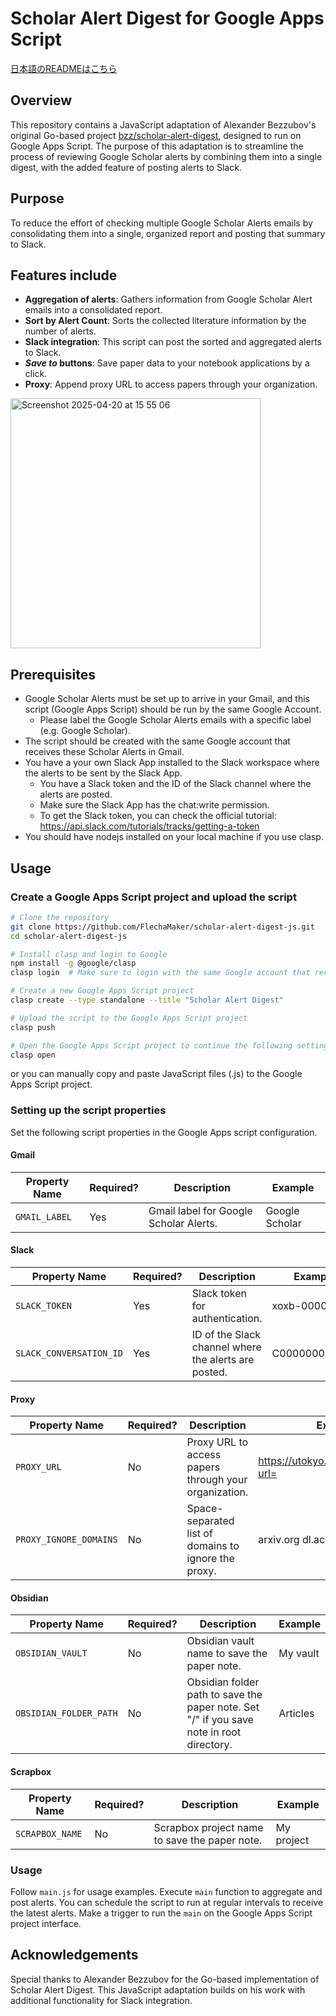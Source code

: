 # Scholar Alert Digest for Google Apps Script

[日本語のREADMEはこちら](README.ja.md)

## Overview

This repository contains a JavaScript adaptation of Alexander Bezzubov's original Go-based project [bzz/scholar-alert-digest](https://github.com/bzz/scholar-alert-digest), designed to run on Google Apps Script. The purpose of this adaptation is to streamline the process of reviewing Google Scholar alerts by combining them into a single digest, with the added feature of posting alerts to Slack.

## Purpose

To reduce the effort of checking multiple Google Scholar Alerts emails by consolidating them into a single, organized report and posting that summary to Slack.

## Features include

- **Aggregation of alerts**: Gathers information from Google Scholar Alert emails into a consolidated report.
- **Sort by Alert Count**: Sorts the collected literature information by the number of alerts.
- **Slack integration**: This script can post the sorted and aggregated alerts to Slack.
- **_Save to_ buttons**: Save paper data to your notebook applications by a click.
- **Proxy**: Append proxy URL to access papers through your organization.

<img width="400" alt="Screenshot 2025-04-20 at 15 55 06" src="https://github.com/user-attachments/assets/4eb5c023-02e7-4368-8a6f-2513c3663488" />

## Prerequisites

- Google Scholar Alerts must be set up to arrive in your Gmail, and this script (Google Apps Script) should be run by the same Google Account.
  - Please label the Google Scholar Alerts emails with a specific label (e.g. Google Scholar).
- The script should be created with the same Google account that receives these Scholar Alerts in Gmail.
- You have a your own Slack App installed to the Slack workspace where the alerts to be sent by the Slack App.
  - You have a Slack token and the ID of the Slack channel where the alerts are posted.
  - Make sure the Slack App has the chat:write permission.
  - To get the Slack token, you can check the official tutorial: https://api.slack.com/tutorials/tracks/getting-a-token
- You should have nodejs installed on your local machine if you use clasp.

## Usage

### Create a Google Apps Script project and upload the script

```sh
# Clone the repository
git clone https://github.com/FlechaMaker/scholar-alert-digest-js.git
cd scholar-alert-digest-js

# Install clasp and login to Google
npm install -g @google/clasp
clasp login  # Make sure to login with the same Google account that receives the Scholar Alerts!

# Create a new Google Apps Script project
clasp create --type standalone --title "Scholar Alert Digest"

# Upload the script to the Google Apps Script project
clasp push

# Open the Google Apps Script project to continue the following settings
clasp open
```

or you can manually copy and paste JavaScript files (.js) to the Google Apps Script project.

### Setting up the script properties

Set the following script properties in the Google Apps script configuration.

#### Gmail

| Property Name | Required? | Description                            | Example        |
| ------------- | --------- | -------------------------------------- | -------------- |
| `GMAIL_LABEL` | Yes       | Gmail label for Google Scholar Alerts. | Google Scholar |

#### Slack

| Property Name           | Required? | Description                                          | Example       |
| ----------------------- | --------- | ---------------------------------------------------- | ------------- |
| `SLACK_TOKEN`           | Yes       | Slack token for authentication.                      | xoxb-00000... |
| `SLACK_CONVERSATION_ID` | Yes       | ID of the Slack channel where the alerts are posted. | C000000000000 |

#### Proxy

| Property Name          | Required? | Description                                           | Example                                |
| ---------------------- | --------- | ----------------------------------------------------- | -------------------------------------- |
| `PROXY_URL`            | No        | Proxy URL to access papers through your organization. | https://utokyo.idm.oclc.org/login?url= |
| `PROXY_IGNORE_DOMAINS` | No        | Space-separated list of domains to ignore the proxy.  | arxiv.org dl.acm.org                   |

#### Obsidian

| Property Name          | Required? | Description                                                                              | Example  |
| ---------------------- | --------- | ---------------------------------------------------------------------------------------- | -------- |
| `OBSIDIAN_VAULT`       | No        | Obsidian vault name to save the paper note.                                              | My vault |
| `OBSIDIAN_FOLDER_PATH` | No        | Obsidian folder path to save the paper note. Set "/" if you save note in root directory. | Articles |

#### Scrapbox

| Property Name   | Required? | Description                                   | Example    |
| --------------- | --------- | --------------------------------------------- | ---------- |
| `SCRAPBOX_NAME` | No        | Scrapbox project name to save the paper note. | My project |

### Usage

Follow `main.js` for usage examples. Execute `main` function to aggregate and post alerts.
You can schedule the script to run at regular intervals to receive the latest alerts. Make a trigger to run the `main` on the Google Apps Script project interface.

## Acknowledgements

Special thanks to Alexander Bezzubov for the Go-based implementation of Scholar Alert Digest. This JavaScript adaptation builds on his work with additional functionality for Slack integration.
